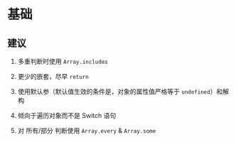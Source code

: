 # 基础

## 建议

1.  多重判断时使用 `Array.includes`

2.  更少的嵌套，尽早 `return`

3.  使用默认参（默认值生效的条件是，对象的属性值严格等于 `undefined`）和解构

4.  倾向于遍历对象而不是 Switch 语句

5.  对 所有/部分 判断使用 `Array.every` & `Array.some`
